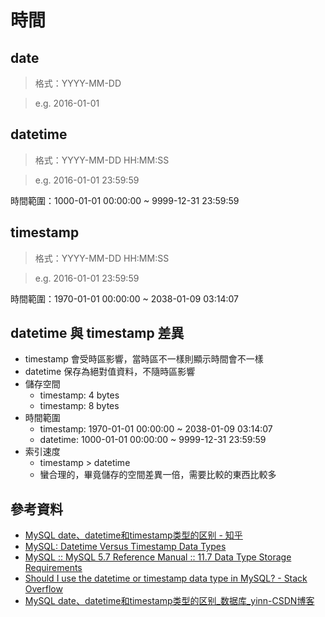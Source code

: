 # 時間

## date

> 格式：YYYY-MM-DD

> e.g. 2016-01-01

## datetime

> 格式：YYYY-MM-DD HH:MM:SS

> e.g. 2016-01-01 23:59:59

時間範圍：1000-01-01 00:00:00 ~ 9999-12-31 23:59:59

## timestamp

> 格式：YYYY-MM-DD HH:MM:SS

> e.g. 2016-01-01 23:59:59


時間範圍：1970-01-01 00:00:00 ~ 2038-01-09 03:14:07


## datetime 與 timestamp 差異

* timestamp 會受時區影響，當時區不一樣則顯示時間會不一樣
* datetime 保存為絕對值資料，不隨時區影響
* 儲存空間
    * timestamp: 4 bytes
    * timestamp: 8 bytes
* 時間範圍
    * timestamp: 1970-01-01 00:00:00 ~ 2038-01-09 03:14:07
    * datetime:  1000-01-01 00:00:00 ~ 9999-12-31 23:59:59
* 索引速度
    * timestamp > datetime
    * 蠻合理的，畢竟儲存的空間差異一倍，需要比較的東西比較多

## 參考資料
* [MySQL date、datetime和timestamp类型的区别 - 知乎](https://zhuanlan.zhihu.com/p/23663741)
* [MySQL: Datetime Versus Timestamp Data Types](https://www.tech-recipes.com/rx/22599/mysql-datetime-vs-timestamp-data-type/)
* [MySQL :: MySQL 5.7 Reference Manual :: 11.7 Data Type Storage Requirements](https://dev.mysql.com/doc/refman/5.7/en/storage-requirements.html)
* [Should I use the datetime or timestamp data type in MySQL? - Stack Overflow](https://stackoverflow.com/questions/409286/should-i-use-the-datetime-or-timestamp-data-type-in-mysql/20718367#20718367)
* [MySQL date、datetime和timestamp类型的区别_数据库_yinn-CSDN博客](https://blog.csdn.net/qq_35440678/article/details/53164675)

